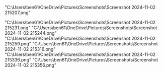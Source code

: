 


"C:\Users\ben61\OneDrive\Pictures\Screenshots\Screenshot 2024-11-02 215207.png"


"C:\Users\ben61\OneDrive\Pictures\Screenshots\Screenshot 2024-11-02 215231.png"
"C:\Users\ben61\OneDrive\Pictures\Screenshots\Screenshot 2024-11-02 215244.png"
"C:\Users\ben61\OneDrive\Pictures\Screenshots\Screenshot 2024-11-02 215259.png"
"C:\Users\ben61\OneDrive\Pictures\Screenshots\Screenshot 2024-11-02 215316.png"
"C:\Users\ben61\OneDrive\Pictures\Screenshots\Screenshot 2024-11-02 215336.png"
"C:\Users\ben61\OneDrive\Pictures\Screenshots\Screenshot 2024-11-02 215356.png"
